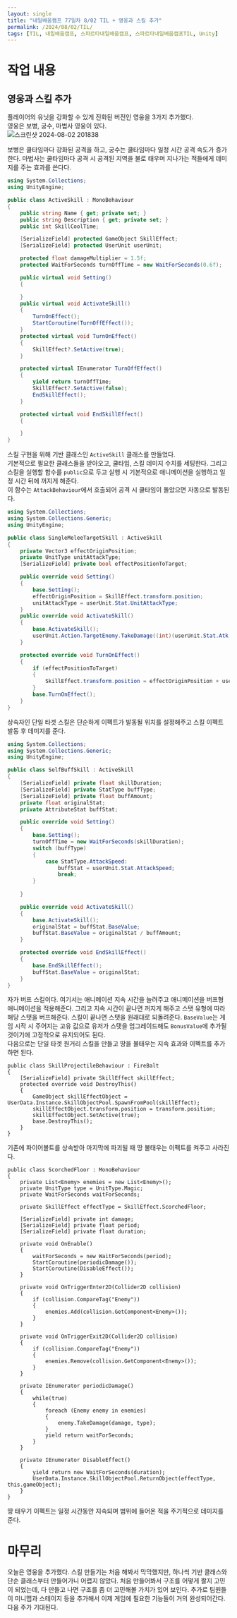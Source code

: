 ```yaml
---
layout: single
title: "내일배움캠프 77일차 8/02 TIL + 영웅과 스킬 추가"
permalink: /2024/08/02/TIL/
tags: [TIL, 내일배움캠프, 스파르타내일배움캠프, 스파르타내일배움캠프TIL, Unity]
---
```

# 작업 내용
## 영웅과 스킬 추가
플레이어의 유닛을 강화할 수 있게 진화된 버전인 영웅을 3가지 추가했다.  
영웅은 보병, 궁수, 마법사 영웅이 있다.  
![스크린샷 2024-08-02 201838](https://github.com/user-attachments/assets/9899e0ec-328a-4d84-8e79-7fd9a7328a79)  

보병은 쿨타임마다 강화된 공격을 하고, 궁수는 쿨타임마다 일정 시간 공격 속도가 증가한다. 마법사는 쿨타임마다 공격 시 공격된 지역을 불로 태우며 지나가는 적들에게 데미지를 주는 효과를 쓴다다.  

```csharp
using System.Collections;
using UnityEngine;

public class ActiveSkill : MonoBehaviour
{
    public string Name { get; private set; }
    public string Description { get; private set; }
    public int SkillCoolTime;

    [SerializeField] protected GameObject SkillEffect;
    [SerializeField] protected UserUnit userUnit;

    protected float damageMultiplier = 1.5f;
    protected WaitForSeconds turnOffTime = new WaitForSeconds(0.6f);

    public virtual void Setting()
    {

    }
    public virtual void ActivateSkill()
    {
        TurnOnEffect();
        StartCoroutine(TurnOffEffect());
    }
    protected virtual void TurnOnEffect()
    {
        SkillEffect?.SetActive(true);
    }

    protected virtual IEnumerator TurnOffEffect()
    {
        yield return turnOffTime;
        SkillEffect?.SetActive(false);
        EndSkillEffect();
    }

    protected virtual void EndSkillEffect()
    {

    }
}
```

스킬 구현을 위해 기반 클래스인 `ActiveSkill` 클래스를 만들었다.  
기본적으로 필요한 클래스들을 받아오고, 쿨타임, 스킬 데미지 수치를 세팅한다. 그리고 스킬을 실행할 함수를 `public`으로 두고 실행 시 기본적으로 애니메이션을 실행하고 일정 시간 뒤에 꺼지게 해준다.  
이 함수는 `AttackBehaviour`에서 호출되어 공격 시 쿨타임이 돌았으면 자동으로 발동된다.  

```csharp
using System.Collections;
using System.Collections.Generic;
using UnityEngine;

public class SingleMeleeTargetSkill : ActiveSkill
{
    private Vector3 effectOriginPosition;
    private UnitType unitAttackType;
    [SerializeField] private bool effectPositionToTarget;

    public override void Setting()
    {
        base.Setting();
        effectOriginPosition = SkillEffect.transform.position;
        unitAttackType = userUnit.Stat.UnitAttackType;
    }
    public override void ActivateSkill()
    {
        base.ActivateSkill();
        userUnit.Action.TargetEnemy.TakeDamage((int)(userUnit.Stat.Atk.TotalValule * damageMultiplier), unitAttackType);
    }

    protected override void TurnOnEffect()
    {
        if (effectPositionToTarget)
        {
            SkillEffect.transform.position = effectOriginPosition + userUnit.Action.TargetEnemy.transform.position;
        }
        base.TurnOnEffect();
    }
}
```

상속자인 단일 타겟 스킬은 단순하게 이펙트가 발동될 위치를 설정해주고 스킬 이펙트 발동 후 데미지를 준다.  

```csharp
using System.Collections;
using System.Collections.Generic;
using UnityEngine;

public class SelfBuffSkill : ActiveSkill
{
    [SerializeField] private float skillDuration;
    [SerializeField] private StatType buffType;
    [SerializeField] private float buffAmount;
    private float originalStat;
    private AttributeStat buffStat;

    public override void Setting()
    {
        base.Setting();
        turnOffTime = new WaitForSeconds(skillDuration);
        switch (buffType)
        {
            case StatType.AttackSpeed:
                buffStat = userUnit.Stat.AttackSpeed;
                break;
        }
        
    }

    public override void ActivateSkill()
    {
        base.ActivateSkill();
        originalStat = buffStat.BaseValue;
        buffStat.BaseValue = originalStat / buffAmount;
    }

    protected override void EndSkillEffect()
    {
        base.EndSkillEffect();
        buffStat.BaseValue = originalStat;
    }
}
```

자가 버프 스킬이다. 여기서는 애니메이션 지속 시간을 늘려주고 애니메이션을 버프형 애니메이션을 적용해준다. 그리고 지속 시간이 끝나면 꺼지게 해주고 스탯 유형에 따라 해당 스탯을 버프해준다. 스킬이 끝나면 스탯을 원래대로 되돌려준다. `BaseValue`는 게임 시작 시 주어지는 고유 값으로 유저가 스탯을 업그레이드해도 `BonusValue`에 추가될 것이기에 고정적으로 유지되어도 된다.  
다음으로는 단일 타겟 원거리 스킬을 만들고 땅을 불태우는 지속 효과와 이펙트를 추가하면 된다.  

```
public class SkillProjectileBehaviour : FireBalt
{
    [SerializeField] private SkillEffect skillEffect;
    protected override void DestroyThis()
    {
        GameObject skillEffectObject = UserData.Instance.SkillObjectPool.SpawnFromPool(skillEffect);
        skillEffectObject.transform.position = transform.position;
        skillEffectObject.SetActive(true);
        base.DestroyThis();
    }
}
```
기존에 파이어볼트를 상속받아 마지막에 파괴될 때 땅 불태우는 이펙트를 켜주고 사라진다.  
```
public class ScorchedFloor : MonoBehaviour
{
    private List<Enemy> enemies = new List<Enemy>();
    private UnitType type = UnitType.Magic;
    private WaitForSeconds waitForSeconds;

    private SkillEffect effectType = SkillEffect.ScorchedFloor;

    [SerializeField] private int damage;
    [SerializeField] private float period;
    [SerializeField] private float duration;

    private void OnEnable()
    {
        waitForSeconds = new WaitForSeconds(period);
        StartCoroutine(periodicDamage());
        StartCoroutine(DisableEffect());
    }

    private void OnTriggerEnter2D(Collider2D collision)
    {
        if (collision.CompareTag("Enemy"))
        {
            enemies.Add(collision.GetComponent<Enemy>());
        }
    }

    private void OnTriggerExit2D(Collider2D collision)
    {
        if (collision.CompareTag("Enemy"))
        {
            enemies.Remove(collision.GetComponent<Enemy>());
        }
    }

    private IEnumerator periodicDamage()
    {
        while(true)
        {
            foreach (Enemy enemy in enemies)
            {
                enemy.TakeDamage(damage, type);
            }
            yield return waitForSeconds;
        }
    }

    private IEnumerator DisableEffect()
    {
        yield return new WaitForSeconds(duration);
        UserData.Instance.SkillObjectPool.ReturnObject(effectType, this.gameObject);
    }
}
```
땅 태우기 이펙트는 일정 시간동안 지속되며 범위에 들어온 적을 주기적으로 데미지를 준다.  

# 마무리
오늘은 영웅을 추가했다. 스킬 만들기는 처음 해봐서 막막했지만, 하나씩 기반 클래스와 단순 클래스부터 만들어가니 어렵지 않았다. 처음 만들어봐서 구조를 어떻게 짤지 고민이 되었는데, 다 만들고 나면 구조를 좀 더 고민해볼 가치가 있어 보인다. 추가로 팀원들이 미니맵과 스테이지 등을 추가해서 이제 게임에 필요한 기능들이 거의 완성되어간다. 다음 주가 기대된다.
